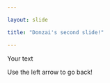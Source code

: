```yaml
---

layout: slide

title: "Donzai's second slide!"

---
```


Your text

Use the left arrow to go back!
